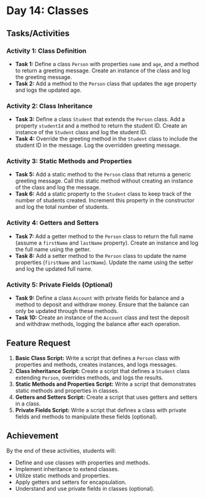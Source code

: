 # Day 14: Classes

## Tasks/Activities

### Activity 1: Class Definition
- **Task 1:** Define a class `Person` with properties `name` and `age`, and a method to return a greeting message. Create an instance of the class and log the greeting message.
- **Task 2:** Add a method to the `Person` class that updates the age property and logs the updated age.

### Activity 2: Class Inheritance
- **Task 3:** Define a class `Student` that extends the `Person` class. Add a property `studentId` and a method to return the student ID. Create an instance of the `Student` class and log the student ID.
- **Task 4:** Override the greeting method in the `Student` class to include the student ID in the message. Log the overridden greeting message.

### Activity 3: Static Methods and Properties
- **Task 5:** Add a static method to the `Person` class that returns a generic greeting message. Call this static method without creating an instance of the class and log the message.
- **Task 6:** Add a static property to the `Student` class to keep track of the number of students created. Increment this property in the constructor and log the total number of students.

### Activity 4: Getters and Setters
- **Task 7:** Add a getter method to the `Person` class to return the full name (assume a `firstName` and `lastName` property). Create an instance and log the full name using the getter.
- **Task 8:** Add a setter method to the `Person` class to update the name properties (`firstName` and `lastName`). Update the name using the setter and log the updated full name.

### Activity 5: Private Fields (Optional)
- **Task 9:** Define a class `Account` with private fields for balance and a method to deposit and withdraw money. Ensure that the balance can only be updated through these methods.
- **Task 10:** Create an instance of the `Account` class and test the deposit and withdraw methods, logging the balance after each operation.

## Feature Request
1. **Basic Class Script:** Write a script that defines a `Person` class with properties and methods, creates instances, and logs messages.
2. **Class Inheritance Script:** Create a script that defines a `Student` class extending `Person`, overrides methods, and logs the results.
3. **Static Methods and Properties Script:** Write a script that demonstrates static methods and properties in classes.
4. **Getters and Setters Script:** Create a script that uses getters and setters in a class.
5. **Private Fields Script:** Write a script that defines a class with private fields and methods to manipulate these fields (optional).

## Achievement
By the end of these activities, students will:
- Define and use classes with properties and methods.
- Implement inheritance to extend classes.
- Utilize static methods and properties.
- Apply getters and setters for encapsulation.
- Understand and use private fields in classes (optional).
